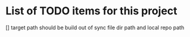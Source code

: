 # List of TODO items for this project

[] target path should be build out of sync file dir path and local repo path

